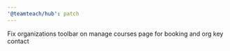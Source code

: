 ```yaml
---
'@teamteach/hub': patch
---
```


Fix organizations toolbar on manage courses page for booking and org key contact
